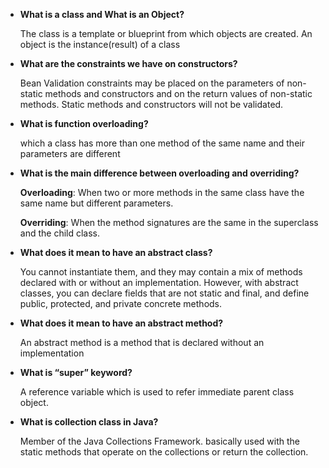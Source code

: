 - **What is a class and What is an Object?**

  The class is a template or blueprint from which objects are created. An object is the instance(result) of a class

- **What are the constraints we have on constructors?**

  Bean Validation constraints may be placed on the parameters of non-static methods and constructors and on the return values of non-static methods. Static methods and constructors will not be validated.

- **What is function overloading?**

  which a class has more than one method of the same name and their parameters are different

- **What is the main difference between overloading and overriding?**

  **Overloading**: When two or more methods in the same class have the same name but different parameters.

  **Overriding**: When the method signatures are the same in the superclass and the child class.

- **What does it mean to have an abstract class?**

  You cannot instantiate them, and they may contain a mix of methods declared with or without an implementation. However, with abstract classes, you can declare fields that are not static and final, and define public, protected, and private concrete methods.

- **What does it mean to have an abstract method?**

  An abstract method is a method that is declared without an implementation

- **What is “super” keyword?**

  A reference variable which is used to refer immediate parent class object.

- **What is collection class in Java?**

  Member of the Java Collections Framework. basically used with the static methods that operate on the collections or return the collection.

